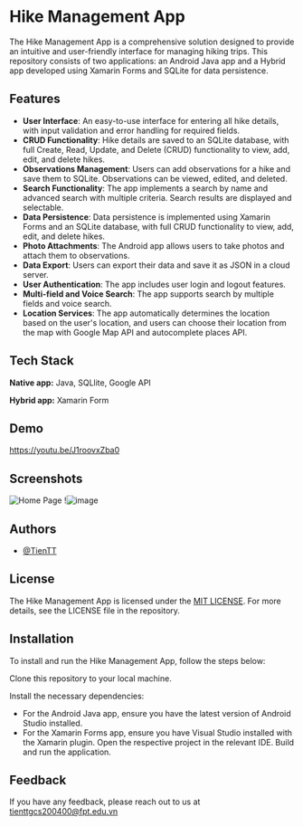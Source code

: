 
# Hike Management App

The Hike Management App is a comprehensive solution designed to provide an intuitive and user-friendly interface for managing hiking trips. This repository consists of two applications: an Android Java app and a Hybrid app developed using Xamarin Forms and SQLite for data persistence.


## Features

- **User Interface**: An easy-to-use interface for entering all hike details, with input validation and error handling for required fields.
- **CRUD Functionality**: Hike details are saved to an SQLite database, with full Create, Read, Update, and Delete (CRUD) functionality to view, add, edit, and delete hikes.
- **Observations Management**: Users can add observations for a hike and save them to SQLite. Observations can be viewed, edited, and deleted.
- **Search Functionality**: The app implements a search by name and advanced search with multiple criteria. Search results are displayed and selectable.
- **Data Persistence**: Data persistence is implemented using Xamarin Forms and an SQLite database, with full CRUD functionality to view, add, edit, and delete hikes.
- **Photo Attachments**: The Android app allows users to take photos and attach them to observations.
- **Data Export**: Users can export their data and save it as JSON in a cloud server.
- **User Authentication**: The app includes user login and logout features.
- **Multi-field and Voice Search**: The app supports search by multiple fields and voice search.
- **Location Services**: The app automatically determines the location based on the user's location, and users can choose their location from the map with Google Map API and autocomplete places API.


## Tech Stack

**Native app:** Java, SQLlite, Google API

**Hybrid app:** Xamarin Form


## Demo

https://youtu.be/J1roovxZba0 


## Screenshots

![Home Page](https://github.com/TienTranTrung/Hiker_Management_App/assets/133075235/424fd405-b75a-4ffd-9007-520299197819)
!![image](https://github.com/TienTranTrung/Hiker_Management_App/assets/133075235/cc65a655-bca6-4db2-9978-d08d9160d134)

## Authors

- [@TienTT](https://github.com/TienTranTrung)


## License
The Hike Management App is licensed under the [MIT LICENSE](https://choosealicense.com/licenses/mit/). For more details, see the LICENSE file in the repository.



## Installation

To install and run the Hike Management App, follow the steps below:

Clone this repository to your local machine.

Install the necessary dependencies:

- For the Android Java app, ensure you have the latest version of Android Studio installed.
- For the Xamarin Forms app, ensure you have Visual Studio installed with the Xamarin plugin.
Open the respective project in the relevant IDE.
Build and run the application.
    
## Feedback

If you have any feedback, please reach out to us at tienttgcs200400@fpt.edu.vn


